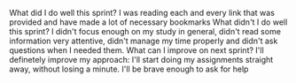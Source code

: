 What did I do well this sprint?
I was reading each and every link that was provided and have made a lot of necessary bookmarks
What didn't I do well this sprint?
I didn't focus enough on my study in general, didn't read some information very attentive, didn't manage my time properly and didn't ask questions when I needed them.
What can I improve on next sprint?
I'll definetely improve my approach: I'll start doing my assignments straight away, without losing a minute. I'll be brave enough to ask for help
